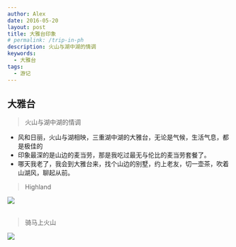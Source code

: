 ```yaml
---
author: Alex
date: 2016-05-20
layout: post
title: 大雅台印象
# permalink: /trip-in-ph
description: 火山与湖中湖的情调
keywords: 
  - 大雅台
tags: 
  - 游记
---
```


## 大雅台

> 火山与湖中湖的情调

- 风和日丽，火山与湖相映，三重湖中湖的大雅台，无论是气候，生活气息，都是极佳的
- 印象最深的是山边的麦当劳，那是我吃过最无与伦比的麦当劳套餐了。
- 哪天我老了，我会到大雅台来，找个山边的别墅，约上老友，切一壶茶，吹着山湖风，聊起从前。

<escape>
  <blockquote>Highland</blockquote>
  <div class="photoset-grid" data-layout="1">
    <img src="https://cdn.jsdelivr.net/gh/SANGET/blog-v3@master/content/assets/images/trip/tagaytay/1.jpg">
  </div>
  <br />
</escape>

<escape>
  <blockquote>骑马上火山</blockquote>
  <div class="photoset-grid" data-layout="1">
    <img src="https://cdn.jsdelivr.net/gh/SANGET/blog-v3@master/content/assets/images/trip/tagaytay/2.jpg">
  </div>
  <br />
</escape>

